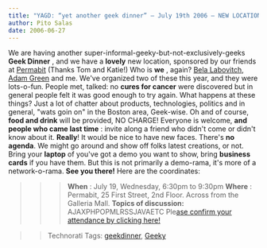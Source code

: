 ```yaml
---
title: "YAGD: “yet another geek dinner” – July 19th 2006 – NEW LOCATION"
author: Pito Salas
date: 2006-06-27
---
```




We are having another super-informal-geeky-but-not-exclusively-geeks **Geek
Dinner** , and we have a **lovely** new location, sponsored by our friends at
[Permabit](<http://www.permabit.com/>) (Thanks Tom and Katie!) Who is **we** ,
again? [Bela Labovitch](<http://blogs.opml.org/BelaLabovitch>), [Adam
Green](<http://feedonomics.grazr.com/>) and me. We've organized two of these
this year, and they were lots-o-fun. People met, talked: no **cures for
cancer** were discovered but in general people felt it was good enough to try
again. What happens at these things? Just a lot of chatter about products,
technologies, politics and in general, "wats goin on" in the Boston area,
Geek-wise. Oh and of course, **food and drink** will be provided, NO CHARGE!
Everyone is welcome, **and people who came last time** : invite along a friend
who didn't come or didn't know about it. **Really**! It would be nice to have
new faces. There's **no agenda**. We might go around and show off folks latest
creations, or not. Bring your **laptop** of you've got a demo you want to
show, bring **business cards** if you have them. But this is not primarily a
demo-rama, it's more of a network-o-rama. **See you there!** Here are the
coordinates:

>>

>>> **When** : July 19, Wednesday, 6:30pm to 9:30pm **Where** : Permabit, 25
First Street, 2nd Floor. Across from the Galleria Mall. **Topics of
discussion:** AJAXPHPOPMLRSSJAVAETC Ple[ase confirm your attendance by
clicking
here!](<http://www.evite.com/app/publicUrl/rps@salas.com/geekdinner3>)

>>

>> Technorati Tags: [geekdinner](<http://www.technorati.com/tag/geekdinner>),
[Geeky](<http://www.technorati.com/tag/Geeky>)


